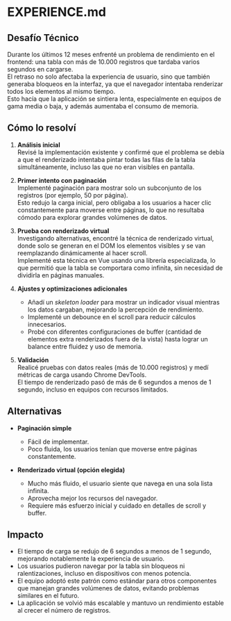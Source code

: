 # EXPERIENCE.md

## Desafío Técnico
Durante los últimos 12 meses enfrenté un problema de rendimiento en el frontend: una tabla con más de 10.000 registros que tardaba varios segundos en cargarse.  
El retraso no solo afectaba la experiencia de usuario, sino que también generaba bloqueos en la interfaz, ya que el navegador intentaba renderizar todos los elementos al mismo tiempo.  
Esto hacía que la aplicación se sintiera lenta, especialmente en equipos de gama media o baja, y además aumentaba el consumo de memoria.

## Cómo lo resolví
1. **Análisis inicial**  
   Revisé la implementación existente y confirmé que el problema se debía a que el renderizado intentaba pintar todas las filas de la tabla simultáneamente, incluso las que no eran visibles en pantalla.

2. **Primer intento con paginación**  
   Implementé paginación para mostrar solo un subconjunto de los registros (por ejemplo, 50 por página).  
   Esto redujo la carga inicial, pero obligaba a los usuarios a hacer clic constantemente para moverse entre páginas, lo que no resultaba cómodo para explorar grandes volúmenes de datos.

3. **Prueba con renderizado virtual**  
   Investigando alternativas, encontré la técnica de renderizado virtual, donde solo se generan en el DOM los elementos visibles y se van reemplazando dinámicamente al hacer scroll.  
   Implementé esta técnica en Vue usando una librería especializada, lo que permitió que la tabla se comportara como infinita, sin necesidad de dividirla en páginas manuales.

4. **Ajustes y optimizaciones adicionales**  
   - Añadí un *skeleton loader* para mostrar un indicador visual mientras los datos cargaban, mejorando la percepción de rendimiento.  
   - Implementé un debounce en el scroll para reducir cálculos innecesarios.  
   - Probé con diferentes configuraciones de buffer (cantidad de elementos extra renderizados fuera de la vista) hasta lograr un balance entre fluidez y uso de memoria.

5. **Validación**  
   Realicé pruebas con datos reales (más de 10.000 registros) y medí métricas de carga usando Chrome DevTools.  
   El tiempo de renderizado pasó de más de 6 segundos a menos de 1 segundo, incluso en equipos con recursos limitados.

## Alternativas
- **Paginación simple**  
  - Fácil de implementar.  
  - Poco fluida, los usuarios tenían que moverse entre páginas constantemente.  

- **Renderizado virtual (opción elegida)**  
  - Mucho más fluido, el usuario siente que navega en una sola lista infinita.  
  - Aprovecha mejor los recursos del navegador.  
  - Requiere más esfuerzo inicial y cuidado en detalles de scroll y buffer.  

## Impacto
- El tiempo de carga se redujo de 6 segundos a menos de 1 segundo, mejorando notablemente la experiencia de usuario.  
- Los usuarios pudieron navegar por la tabla sin bloqueos ni ralentizaciones, incluso en dispositivos con menos potencia.  
- El equipo adoptó este patrón como estándar para otros componentes que manejan grandes volúmenes de datos, evitando problemas similares en el futuro.  
- La aplicación se volvió más escalable y mantuvo un rendimiento estable al crecer el número de registros.  
